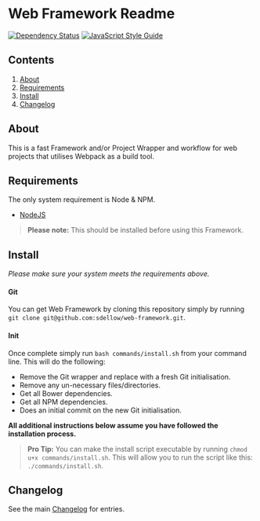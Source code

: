 # Web Framework Readme

[![Dependency Status](https://david-dm.org/sdellow/web-framework.svg)](https://david-dm.org/sdellow/web-framework)
[![JavaScript Style Guide](https://img.shields.io/badge/code%20style-standard-brightgreen.svg)](http://standardjs.com/)

## Contents
1. [About](#about)
1. [Requirements](#requirements)
1. [Install](#install)
1. [Changelog](#changelog)

<a name="about"></a>
## About
This is a fast Framework and/or Project Wrapper and workflow for web projects that utilises Webpack as a build tool.

<a name="requirements"></a>
## Requirements
The only system requirement is Node & NPM.

- [NodeJS](http://nodejs.org/)

> __Please note:__ This should be installed before using this Framework.

<a name="install"></a>
## Install
_Please make sure your system meets the requirements above._

#### Git
You can get Web Framework by cloning this repository simply by running `git clone git@github.com:sdellow/web-framework.git`.

#### Init
Once complete simply run `bash commands/install.sh` from your command line. This will do the following:

- Remove the Git wrapper and replace with a fresh Git initialisation.
- Remove any un-necessary files/directories.
- Get all Bower dependencies.
- Get all NPM dependencies.
- Does an initial commit on the new Git initialisation.

__All additional instructions below assume you have followed the installation process.__

> __Pro Tip:__ You can make the install script executable by running `chmod u+x commands/install.sh`. This will allow you to run the script like this: `./commands/install.sh`.

<a name="changelog"></a>
## Changelog
See the main [Changelog](CHANGELOG.md) for entries.